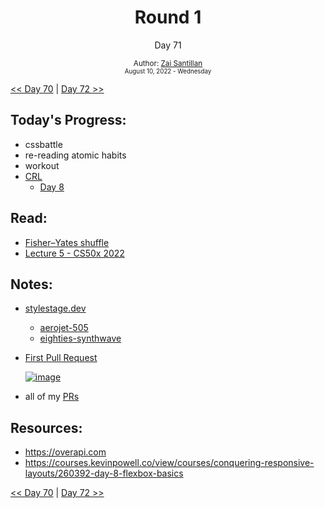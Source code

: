 <div align="center">
  <h1>Round 1</h1>
  <p>Day 71</p>
  <sub>
    Author: <a href="https://github.com/plskz" target="_blank">Zai Santillan</a>
    <br>
    <small>August 10, 2022 - Wednesday</small>
  </sub>
</div>

[<< Day 70](day070.md) | [Day 72 >>](day072.md)

## Today's Progress:

- cssbattle
- re-reading atomic habits
- workout
- [CRL](https://github.com/plskx/CRL)
  - [Day 8](https://github.com/plskx/CRL/pull/8)

## Read:

- [Fisher–Yates shuffle](https://en.wikipedia.org/wiki/Fisher–Yates_shuffle)
- [Lecture 5 - CS50x 2022](https://cs50.harvard.edu/x/2022/notes/5/)

## Notes:

- [stylestage.dev](https://stylestage.dev/styles/)
  - [aerojet-505](https://stylestage.dev/styles/aerojet-505/)
  - [eighties-synthwave](https://stylestage.dev/styles/eighties-synthwave/)
- [First Pull Request](https://firstpr.me/#plskz)

  [![image](https://user-images.githubusercontent.com/57343545/193433219-6e73ce45-add4-4243-b6c8-d4f1154cd3af.png)](https://github.com/firstcontributions/first-contributions/pull/34718)

- all of my [PRs](https://github.com/search?o=asc&q=is%3Apr+author%3Aplskz&ref=searchresults&s=created&type=Issues&utf8=✓)

## Resources:

- https://overapi.com
- https://courses.kevinpowell.co/view/courses/conquering-responsive-layouts/260392-day-8-flexbox-basics

[<< Day 70](day070.md) | [Day 72 >>](day072.md)
